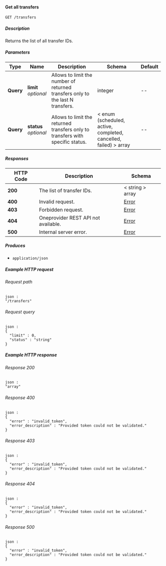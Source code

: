 
<a name="get_all_transfers"></a>
#### Get all transfers
```
GET /transfers
```


##### Description
Returns the list of all transfer IDs.


##### Parameters

|Type|Name|Description|Schema|Default|
|---|---|---|---|---|
|**Query**|**limit**  <br>*optional*|Allows to limit the number of returned transfers only to the last N transfers.|integer|--|
|**Query**|**status**  <br>*optional*|Allows to limit the returned transfers only to transfers with specific status.|< enum (scheduled, active, completed, cancelled, failed) > array|--|


##### Responses

|HTTP Code|Description|Schema|
|---|---|---|
|**200**|The list of transfer IDs.|< string > array|
|**400**|Invalid request.|[Error](../definitions/Error.md#error)|
|**403**|Forbidden request.|[Error](../definitions/Error.md#error)|
|**404**|Oneprovider REST API not available.|[Error](../definitions/Error.md#error)|
|**500**|Internal server error.|[Error](../definitions/Error.md#error)|


##### Produces

* `application/json`


##### Example HTTP request

###### Request path
```
json :
"/transfers"
```


###### Request query
```
json :
{
  "limit" : 0,
  "status" : "string"
}
```


##### Example HTTP response

###### Response 200
```
json :
"array"
```


###### Response 400
```
json :
{
  "error" : "invalid_token",
  "error_description" : "Provided token could not be validated."
}
```


###### Response 403
```
json :
{
  "error" : "invalid_token",
  "error_description" : "Provided token could not be validated."
}
```


###### Response 404
```
json :
{
  "error" : "invalid_token",
  "error_description" : "Provided token could not be validated."
}
```


###### Response 500
```
json :
{
  "error" : "invalid_token",
  "error_description" : "Provided token could not be validated."
}
```



